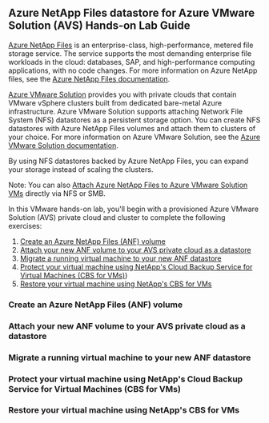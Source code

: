 ## Azure NetApp Files datastore for Azure VMware Solution (AVS) Hands-on Lab Guide

[Azure NetApp Files](https://azure.microsoft.com/services/netapp/) is an enterprise-class, high-performance, metered file storage service. The service supports the most demanding enterprise file workloads in the cloud: databases, SAP, and high-performance computing applications, with no code changes. For more information on Azure NetApp files, see the [Azure NetApp Files documentation](https://docs.microsoft.com/azure/azure-netapp-files/).

[Azure VMware Solution](https://azure.microsoft.com/services/azure-vmware/) provides you with private clouds that contain VMware vSphere clusters built from dedicated bare-metal Azure infrastructure. Azure VMware Solution supports attaching Network File System (NFS) datastores as a persistent storage option. You can create NFS datastores with Azure NetApp Files volumes and attach them to clusters of your choice. For more information on Azure VMware Solution, see the [Azure VMware Solution documentation](https://docs.microsoft.com/azure/azure-vmware/).

By using NFS datastores backed by Azure NetApp Files, you can expand your storage instead of scaling the clusters. 

Note: You can also [Attach Azure NetApp Files to Azure VMware Solution VMs](https://docs.microsoft.com/azure/azure-vmware/netapp-files-with-azure-vmware-solution) directly via NFS or SMB.

In this VMware hands-on lab, you'll begin with a provisioned Azure VMware Solution (AVS) private cloud and cluster to complete the following exercises:
1. [Create an Azure NetApp Files (ANF) volume](./index.md#create-an-azure-netapp-files-anf-volume)
2. [Attach your new ANF volume to your AVS private cloud as a datastore](./index.md#attach-your-new-anf-volume-to-your-avs-private-cloud-as-a-datastore)
3. [Migrate a running virtual machine to your new ANF datastore](./index.md#migrate-a-running-virtual-machine-to-your-new-anf-datastore)
4. [Protect your virtual machine using NetApp's Cloud Backup Service for Virtual Machines (CBS for VMs)](./index.md#protect-your-virtual-machine-using-netapps-cloud-backup-service-for-virtual-machines-cbs-for-vms))
5. [Restore your virtual machine using NetApp's CBS for VMs](./index.md#restore-your-virtual-machine-using-netapps-cbs-for-vms)

### Create an Azure NetApp Files (ANF) volume

### Attach your new ANF volume to your AVS private cloud as a datastore

### Migrate a running virtual machine to your new ANF datastore

### Protect your virtual machine using NetApp's Cloud Backup Service for Virtual Machines (CBS for VMs)

### Restore your virtual machine using NetApp's CBS for VMs